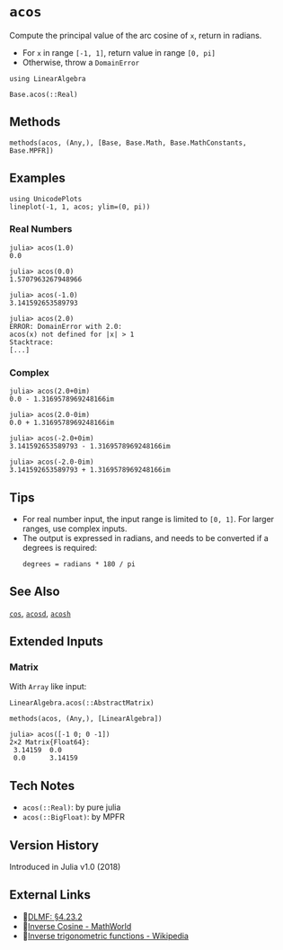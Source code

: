 # `acos`

Compute the principal value of the arc cosine of `x`,
return in radians.

- For `x` in range `[-1, 1]`, return value in range `[0, pi]`
- Otherwise, throw a `DomainError`

```@setup repl_only
using LinearAlgebra
```
```@docs
Base.acos(::Real)
```


## Methods
```@repl
methods(acos, (Any,), [Base, Base.Math, Base.MathConstants, Base.MPFR])
```


## Examples
```@repl
using UnicodePlots
lineplot(-1, 1, acos; ylim=(0, pi))
```

### Real Numbers
```jldoctest
julia> acos(1.0)
0.0

julia> acos(0.0)
1.5707963267948966

julia> acos(-1.0)
3.141592653589793

julia> acos(2.0)
ERROR: DomainError with 2.0:
acos(x) not defined for |x| > 1
Stacktrace:
[...]
```

### Complex
```jldoctest
julia> acos(2.0+0im)
0.0 - 1.3169578969248166im

julia> acos(2.0-0im)
0.0 + 1.3169578969248166im

julia> acos(-2.0+0im)
3.141592653589793 - 1.3169578969248166im

julia> acos(-2.0-0im)
3.141592653589793 + 1.3169578969248166im
```


## Tips
- For real number input, the input range is limited to `[0, 1]`.
    For larger ranges, use complex inputs.
- The output is expressed in radians,
    and needs to be converted if a degrees is required:
    ```
    degrees = radians * 180 / pi
    ```

## See Also
[`cos`](@ref), [`acosd`](@ref), [`acosh`](@ref)


## Extended Inputs

### Matrix
With `Array` like input:
```@docs
LinearAlgebra.acos(::AbstractMatrix)
```
```@repl repl_only
methods(acos, (Any,), [LinearAlgebra])
```

```jldoctest
julia> acos([-1 0; 0 -1])
2×2 Matrix{Float64}:
 3.14159  0.0
 0.0      3.14159
```


## Tech Notes
- `acos(::Real)`: by pure julia
- `acos(::BigFloat)`: by MPFR


## Version History
Introduced in Julia v1.0 (2018)


## External Links
- 🔗[DLMF: §4.23.2](https://dlmf.nist.gov/4.23#E2)
- 🔗[Inverse Cosine - MathWorld](https://mathworld.wolfram.com/InverseCosine.html)
- 🔗[Inverse trigonometric functions - Wikipedia](https://en.wikipedia.org/wiki/Inverse_trigonometric_functions)
